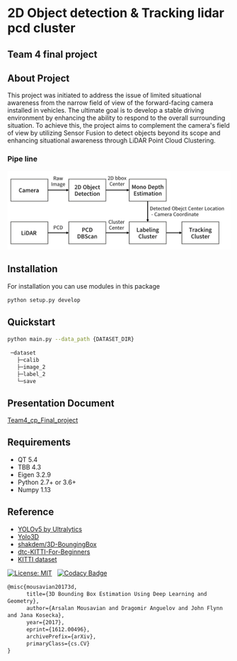 # 2D Object detection & Tracking lidar pcd cluster

## Team 4 final project

## About Project

This project was initiated to address the issue of limited situational awareness from the narrow field of view of the forward-facing camera installed in vehicles. The ultimate goal is to develop a stable driving environment by enhancing the ability to respond to the overall surrounding situation. To achieve this, the project aims to complement the camera's field of view by utilizing Sensor Fusion to detect objects beyond its scope and enhancing situational awareness through LiDAR Point Cloud Clustering.

### Pipe line
![Pipe_line](./README_resource/1.png)  

## Installation
For installation you can use modules in this package
```bash
python setup.py develop
```

## Quickstart

```bash
python main.py --data_path {DATASET_DIR}
```

```
 ─dataset
   ├─calib
   ├─image_2
   ├─label_2
   └─save
```

## Presentation Document
[Team4_cp_Final_project](https://drive.google.com/file/d/1vrWF6Flhol56PivmnhhI6QXDbCoG4UD2/view?usp=drive_link)

## Requirements

* QT 5.4
* TBB 4.3
* Eigen 3.2.9
* Python 2.7+ or 3.6+
* Numpy 1.13
 
## Reference
- [YOLOv5 by Ultralytics](https://github.com/ultralytics/yolov5)
- [Yolo3D](https://github.com/ruhyadi/YOLO3D)
- [shakdem/3D-BoungingBox](https://github.com/skhadem/3D-BoundingBox)
- [dtc-KITTI-For-Beginners](https://github.com/dtczhl/dtc-KITTI-For-Beginners)
- [KITTI dataset](http://www.cvlibs.net/datasets/kitti)

[![License: MIT](https://img.shields.io/badge/License-MIT-yellow.svg)](https://opensource.org/licenses/MIT)
&nbsp;
[![Codacy Badge](https://api.codacy.com/project/badge/Grade/17286ebe340041739ecdf6402377585e)](https://www.codacy.com/app/dtczhl/dtc-KITTI-For-Beginners?utm_source=github.com&amp;utm_medium=referral&amp;utm_content=dtczhl/dtc-KITTI-For-Beginners&amp;utm_campaign=Badge_Grade)

```
@misc{mousavian20173d,
      title={3D Bounding Box Estimation Using Deep Learning and Geometry}, 
      author={Arsalan Mousavian and Dragomir Anguelov and John Flynn and Jana Kosecka},
      year={2017},
      eprint={1612.00496},
      archivePrefix={arXiv},
      primaryClass={cs.CV}
}
```
